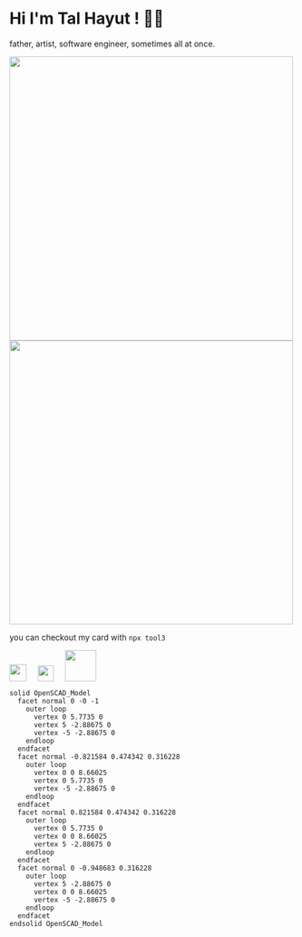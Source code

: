 # Hi I'm Tal Hayut ! 👋🏼
father, artist, software engineer, sometimes all at once.

<img src="https://github-profile-summary-cards.vercel.app/api/cards/profile-details?username=tool3&theme=monokai" width="500" />
<img src="https://wakatime.com/share/@01d1d52d-5fe4-4fbe-89ba-2ee401c977aa/85a9a932-e8e5-4431-949a-637f775591bc.svg" width="500"/>   

you can checkout my card with `npx tool3`

<div style="display: flex; align-items: flex-end; justify-content: flex-start;">
  <a href="https://github.com/tool3/repositories"><img src="./img/github.svg" width="30"/></a>
  <a href="https://linkedin.com/in/talhayut"><img src="./img/linkedin.svg" width="28" style="margin-left: 20px;"/></a>
  <a href="https://www.npmjs.com/~tool3"><img src="./img/npm.svg" width="55" style="margin-left: 20px;"/></a>
</div>   

```stl
solid OpenSCAD_Model
  facet normal 0 -0 -1
    outer loop
      vertex 0 5.7735 0
      vertex 5 -2.88675 0
      vertex -5 -2.88675 0
    endloop
  endfacet
  facet normal -0.821584 0.474342 0.316228
    outer loop
      vertex 0 0 8.66025
      vertex 0 5.7735 0
      vertex -5 -2.88675 0
    endloop
  endfacet
  facet normal 0.821584 0.474342 0.316228
    outer loop
      vertex 0 5.7735 0
      vertex 0 0 8.66025
      vertex 5 -2.88675 0
    endloop
  endfacet
  facet normal 0 -0.948683 0.316228
    outer loop
      vertex 5 -2.88675 0
      vertex 0 0 8.66025
      vertex -5 -2.88675 0
    endloop
  endfacet
endsolid OpenSCAD_Model
```
